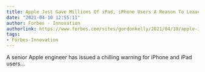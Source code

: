 ```yaml
---
title: Apple Just Gave Millions Of iPad, iPhone Users A Reason To Leave
date: "2021-04-10 12:55:11"
author: Forbes - Innovation
authorlink: https://www.forbes.com/sites/gordonkelly/2021/04/10/apple-iphone-app-store-fleeceware-scam-iphone-12-pro-max/
tags:
- Forbes-Innovation
---
```

A senior Apple engineer has issued a chilling warning for iPhone and iPad users...
